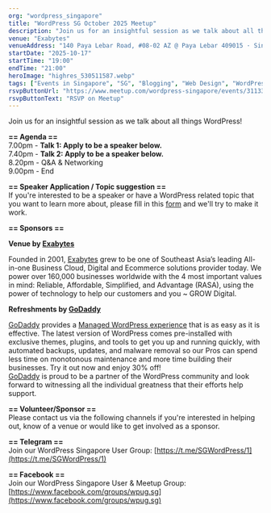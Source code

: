 ```yaml
---
org: "wordpress_singapore"
title: "WordPress SG October 2025 Meetup"
description: "Join us for an insightful session as we talk about all things WordPress! == Agenda == 7.00pm - Talk 1: Apply to be a speaker below. 7.40pm - Talk 2: Apply to be"
venue: "Exabytes"
venueAddress: "140 Paya Lebar Road, #08-02 AZ @ Paya Lebar 409015 · Singapore"
startDate: "2025-10-17"
startTime: "19:00"
endTime: "21:00"
heroImage: "highres_530511587.webp"
tags: ["Events in Singapore", "SG", "Blogging", "Web Design", "WordPress", "WordPress Plugins", "WordPress Themes"]
rsvpButtonUrl: "https://www.meetup.com/wordpress-singapore/events/311336873"
rsvpButtonText: "RSVP on Meetup"
---
```


Join us for an insightful session as we talk about all things WordPress!

**\== Agenda ==**  
7.00pm - **Talk 1: Apply to be a speaker below.**  
7.40pm - **Talk 2: Apply to be a speaker below.**  
8.20pm - Q&A & Networking  
9.00pm - End

**\== Speaker Application / Topic suggestion ==**  
If you're interested to be a speaker or have a WordPress related topic that you want to learn more about, please fill in this [form](https://docs.google.com/forms/d/e/1FAIpQLSe9DMUED0xhT-c8JjR9ylmpA32a5Sjz3reNnNoujbj-RAtEYA/viewform) and we'll try to make it work.

**\== Sponsors ==**

**Venue by [Exabytes](https://www.exabytes.sg/)**

Founded in 2001, [Exabytes](https://www.exabytes.sg/) grew to be one of Southeast Asia’s leading All-in-one Business Cloud, Digital and Ecommerce solutions provider today. We power over 160,000 businesses worldwide with the 4 most important values in mind: Reliable, Affordable, Simplified, and Advantage (RASA), using the power of technology to help our customers and you ~ GROW Digital.

**Refreshments by [GoDaddy](https://www.godaddy.com/pro?utm_source=wcglobal_2023_sponsorship&utm_medium=events&utm_campaign=en-us_events_prg_awa_partners_part_wcsponsordesc_001)**

[GoDaddy](https://www.godaddy.com/pro?utm_source=wcglobal_2023_sponsorship&utm_medium=events&utm_campaign=en-us_events_prg_awa_partners_part_wcsponsordesc_001) provides a [Managed WordPress experience](https://www.godaddy.com/hosting/wordpress-hosting?utm_source=wcglobal_2023_sponsorship&utm_medium=events&utm_campaign=en-us_events_prg_awa_partners_part_wcsponsordesc_001) that is as easy as it is effective. The latest version of WordPress comes pre-installed with exclusive themes, plugins, and tools to get you up and running quickly, with automated backups, updates, and malware removal so our Pros can spend less time on monotonous maintenance and more time building their businesses. Try it out now and enjoy 30% off!  
[GoDaddy](https://www.godaddy.com/pro?utm_source=wcglobal_2023_sponsorship&utm_medium=events&utm_campaign=en-us_events_prg_awa_partners_part_wcsponsordesc_001) is proud to be a partner of the WordPress community and look forward to witnessing all the individual greatness that their efforts help support.

**\== Volunteer/Sponsor ==**  
Please contact us via the following channels if you're interested in helping out, know of a venue or would like to get involved as a sponsor.

**\== Telegram ==**  
Join our WordPress Singapore User Group: [https://t.me/SGWordPress/1](https://t.me/SGWordPress/1)

**\== Facebook ==**  
Join our WordPress Singapore User & Meetup Group: [https://www.facebook.com/groups/wpug.sg](https://www.facebook.com/groups/wpug.sg)